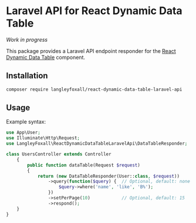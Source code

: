 # Laravel API for React Dynamic Data Table

*Work in progress*

This package provides a Laravel API endpoint responder for the 
[React Dynamic Data Table](https://github.com/langleyfoxall/react-dynamic-data-table) 
component.

## Installation

```bash
composer require langleyfoxall/react-dynamic-data-table-laravel-api
```

## Usage

Example syntax:

```php
use App\User;
use Illuminate\Http\Request;
use LangleyFoxall\ReactDynamicDataTableLaravelApi\DataTableResponder;

class UsersController extends Controller
    {
        public function dataTable(Request $request)
        {
            return (new DataTableResponder(User::class, $request))
                ->query(function($query) {  // Optional, default: none
                    $query->where('name', 'like', 'B%');
                })
                ->setPerPage(10)            // Optional, default: 15
                ->respond();
    }
}
```
